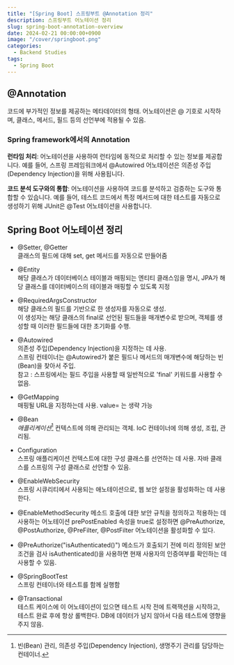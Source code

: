 ```yaml
---
title: "[Spring Boot] 스프링부트 @Annotation 정리"
description: 스프링부트 어노테이션 정리
slug: spring-boot-annotation-overview
date: 2024-02-21 00:00:00+0900
image: "/cover/springboot.png"
categories:
  - Backend Studies
tags:
  - Spring Boot
---
```


## @Annotation

코드에 부가적인 정보를 제공하는 메타데이터의 형태. 어노테이션은 @ 기호로 시작하며, 클래스, 메서드, 필드 등의 선언부에 적용될 수 있음.

### Spring framework에서의 Annotation

**런타임 처리**: 어노테이션을 사용하여 런타임에 동적으로 처리할 수 있는 정보를 제공합니다. 예를 들어, 스프링 프레임워크에서 @Autowired 어노테이션은 의존성 주입(Dependency Injection)을 위해 사용됩니다.

**코드 분석 도구와의 통합**: 어노테이션을 사용하여 코드를 분석하고 검증하는 도구와 통합할 수 있습니다. 예를 들어, 테스트 코드에서 특정 메서드에 대한 테스트를 자동으로 생성하기 위해 JUnit은 @Test 어노테이션을 사용합니다.

## Spring Boot 어노테이션 정리

- @Setter, @Getter  
  클래스의 필드에 대해 set, get 메서드를 자동으로 만들어줌

- @Entity  
  해당 클래스가 데이터베이스 테이블과 매핑되는 엔티티 클래스임을 명시, JPA가 해당 클래스를 데이터베이스의 테이블과 매핑할 수 있도록 지정

- @RequiredArgsConstructor  
  해당 클래스의 필드를 기반으로 한 생성자를 자동으로 생성.  
  이 생성자는 해당 클래스의 final로 선언된 필드들을 매개변수로 받으며, 객체를 생성할 때 이러한 필드들에 대한 초기화를 수행.

- @Autowired  
  의존성 주입(Dependency Injection)을 지정하는 데 사용.  
  스프링 컨테이너는 @Autowired가 붙은 필드나 메서드의 매개변수에 해당하는 빈(Bean)을 찾아서 주입.  
  참고 : 스프링에서는 필드 주입을 사용할 때 일반적으로 'final' 키워드를 사용할 수 없음.

- @GetMapping  
  매핑될 URL을 지정하는데 사용. value= 는 생략 가능

- @Bean  
   _애플리케이션_[^1] 컨텍스트에 의해 관리되는 객체. IoC 컨테이너에 의해 생성, 조립, 관리됨.
  [^1]: 빈(Bean) 관리, 의존성 주입(Dependency Injection), 생명주기 관리를 담당하는 컨테이너.

- Configuration  
  스프링 애플리케이션 컨텍스트에 대한 구성 클래스를 선언하는 데 사용. 자바 클래스를 스프링의 구성 클래스로 선언할 수 있음.

- @EnableWebSecurity  
  스프링 시큐리티에서 사용되는 애노테이션으로, 웹 보안 설정을 활성화하는 데 사용한다.

- @EnableMethodSecurity
  메소드 호출에 대한 보안 규칙을 정의하고 적용하는 데 사용하는 어노테이션
  prePostEnabled 속성을 true로 설정하면 @PreAuthorize, @PostAuthorize, @PreFilter, @PostFilter 어노테이션을 활성화할 수 있다.

- @PreAuthorize("isAuthenticated()")
  메소드가 호출되기 전에 미리 정의된 보안 조건을 검사
  isAuthenticated()을 사용하면 현재 사용자의 인증여부를 확인하는 데 사용할 수 있음.

- @SpringBootTest  
  스프링 컨테이너와 테스트를 함께 실행함

- @Transactional  
  테스트 케이스에 이 어노테이션이 있으면 테스트 시작 전에 트랙잭션을 시작하고, 테스트 완료 후에 항상 롤백한다. DB에 데이터가 남지 않아서 다음 테스트에 영향을 주지 않음.
